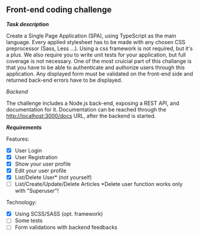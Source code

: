 ## Front-end coding challenge

***Task description***

Create a Single Page Application (SPA), using TypeScript as the main language. Every applied stylesheet has to be made with any chosen CSS preprocessor (Sass, Less ...). Using a css framework is not required, but it's a plus. We also require you to write unit tests for your application, but full coverage is not necessary. One of the most cruicial part of this challange is that you have to be able to authenticate and authorize users through this application. Any displayed form must be validated on the front-end side and returned back-end errors have to be displayed.

*Backend*

The challenge includes a Node.js back-end, exposing a REST API, and documentation for it. Documentation can be reached through the [http://localhost:3000/docs](http://localhost:3000/docs "http://localhost:3000/docs") URL, after the backend is started.

***Requirements***

Features:
 - [x] User Login
 - [x] User Registration
 - [x] Show your user profile
 - [x] Edit your user profile
 - [x] List/Delete User* (not yourself)
 - [ ] List/Create/Update/Delete Articles
 *Delete user function works only with "Superuser"!

Technology:
 - [x] Using SCSS/SASS (opt. framework)
 - [ ] Some tests
 - [ ] Form validations with backend feedbacks